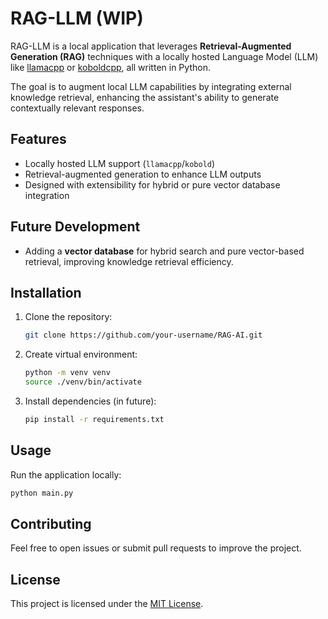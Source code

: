 # RAG-LLM (WIP)

RAG-LLM is a local application that leverages **Retrieval-Augmented Generation (RAG)** techniques with a locally hosted Language Model (LLM) like [llamacpp](https://github.com/ggerganov/llama.cpp) or [koboldcpp](https://github.com/LostRuins/koboldcpp), all written in Python.

The goal is to augment local LLM capabilities by integrating external knowledge retrieval, enhancing the assistant's ability to generate contextually relevant responses.

## Features
- Locally hosted LLM support (`llamacpp`/`kobold`)
- Retrieval-augmented generation to enhance LLM outputs
- Designed with extensibility for hybrid or pure vector database integration

## Future Development
- Adding a **vector database** for hybrid search and pure vector-based retrieval, improving knowledge retrieval efficiency.

## Installation
1. Clone the repository:
   ```bash
   git clone https://github.com/your-username/RAG-AI.git
   ```
2. Create virtual environment:
   ```bash
   python -m venv venv
   source ./venv/bin/activate
   ```
3. Install dependencies (in future):
   ```bash
   pip install -r requirements.txt
   ```

## Usage
Run the application locally:
```bash
python main.py
```

## Contributing
Feel free to open issues or submit pull requests to improve the project.

## License
This project is licensed under the [MIT License](LICENSE).
